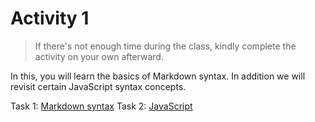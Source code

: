 # Activity 1

> If there's not enough time during the class, kindly complete the activity on your own afterward.

In this, you will learn the basics of Markdown syntax. In addition we will revisit certain JavaScript syntax concepts.

Task 1: [Markdown syntax](./markdown.md)
Task 2: [JavaScript](./variables.md)